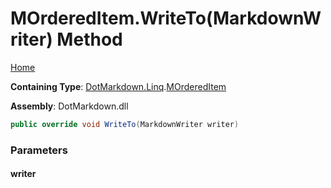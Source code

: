 <a name="_top"></a>

# MOrderedItem\.WriteTo\(MarkdownWriter\) Method

[Home](../../../../README.md#_top)

**Containing Type**: [DotMarkdown.Linq](../../README.md#_top)\.[MOrderedItem](../README.md#_top)

**Assembly**: DotMarkdown\.dll

```csharp
public override void WriteTo(MarkdownWriter writer)
```

### Parameters

#### writer

